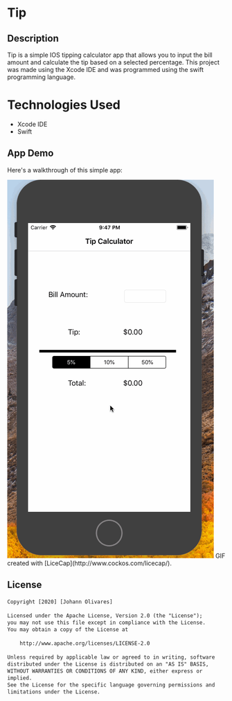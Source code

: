 
# **Tip**

## Description
 Tip is a simple IOS tipping calculator app that allows you to input the bill amount and calculate the tip based on a selected percentage.
 This project was made using the Xcode IDE and was programmed using the swift programming language.
 
# Technologies Used
- Xcode IDE
- Swift

## App Demo
Here's a walkthrough of this simple app:

<img src='tipRecording.gif' title='Video Walkthrough' width='' alt='Video Walkthrough' />
GIF created with [LiceCap](http://www.cockos.com/licecap/).


## License

    Copyright [2020] [Johann Olivares]

    Licensed under the Apache License, Version 2.0 (the "License");
    you may not use this file except in compliance with the License.
    You may obtain a copy of the License at

        http://www.apache.org/licenses/LICENSE-2.0

    Unless required by applicable law or agreed to in writing, software
    distributed under the License is distributed on an "AS IS" BASIS,
    WITHOUT WARRANTIES OR CONDITIONS OF ANY KIND, either express or implied.
    See the License for the specific language governing permissions and
    limitations under the License.
